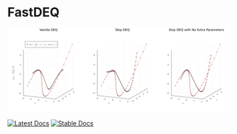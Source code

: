 # FastDEQ

![Dynamics Overview](assets/dynamics_overview.gif)

[![Latest Docs](https://img.shields.io/badge/docs-latest-blue.svg)](https://fastdeq.sciml.ai/dev/)
[![Stable Docs](https://img.shields.io/badge/docs-stable-blue.svg)](https://fastdeq.sciml.ai/stable/)
